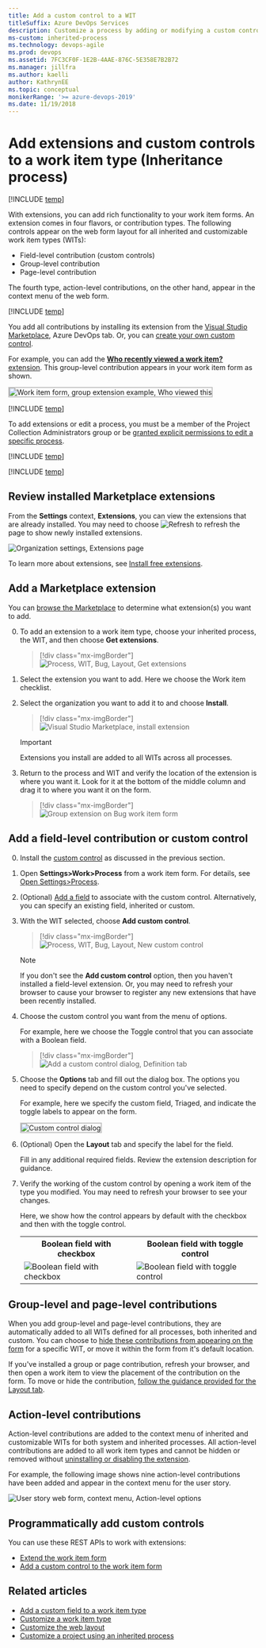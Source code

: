 ```yaml
---
title: Add a custom control to a WIT 
titleSuffix: Azure DevOps Services
description: Customize a process by adding or modifying a custom control for work item type when working in Azure DevOps Services
ms-custom: inherited-process
ms.technology: devops-agile
ms.prod: devops
ms.assetid: 7FC3CF0F-1E2B-4AAE-876C-5E358E7B2B72
ms.manager: jillfra
ms.author: kaelli
author: KathrynEE
ms.topic: conceptual
monikerRange: '>= azure-devops-2019'
ms.date: 11/19/2018
---
```


# Add extensions and custom controls to a work item type  (Inheritance process)  

[!INCLUDE [temp](../../../boards/_shared/version-vsts-plus-azdevserver-2019.md)]

With extensions, you can add rich functionality to your work item forms. An extension comes in four flavors, or contribution types. The following controls appear on the web form layout for all inherited and customizable work item types (WITs):    
- Field-level contribution (custom controls) 
- Group-level contribution 
- Page-level contribution

The fourth type, action-level contributions, on the other hand, appear in the context menu of the web form.  

[!INCLUDE [temp](../_shared/note-on-prem-link.md)]

You add all contributions by installing its extension from the [Visual Studio Marketplace](https://marketplace.visualstudio.com/azuredevops), Azure DevOps tab. Or, you can [create your own custom control](../../../extend/get-started/node.md).

For example, you can add the [**Who recently viewed a work item?** extension](https://marketplace.visualstudio.com/items?itemName=mmanela.vsts-workitem-recentlyviewed). This group-level contribution appears in your work item form as shown.

<img src="_img/process/custom-controls-group-extension-example-who-recently-viewed.png" alt="Work item form, group extension example, Who viewed this" style="border: 2px solid #C3C3C3;" />


[!INCLUDE [temp](../_shared/process-prerequisites.md)] 

To add extensions or edit a process, you must be a member of the Project Collection Administrators group or be [granted explicit permissions to edit a specific process](../../../organizations/security/set-permissions-access-work-tracking.md#process-permissions).

[!INCLUDE [temp](../_shared/open-process-admin-context-ts.md)]

[!INCLUDE [temp](../_shared/automatic-update-project.md)] 


## Review installed Marketplace extensions   

From the **Settings** context, **Extensions**, you can view the extensions that are already installed. You may need to choose ![Refresh](_img/process/custom-controls-refresh_extensions.png) to refresh the page to show newly installed extensions.  

![Organization settings, Extensions page](_img/process/custom-controls-extensions-admin-page-ts.png)   

To learn more about extensions, see [Install free extensions](../../../marketplace/install-extension.md).

<a id="add-extension">  </a>
## Add a Marketplace extension   

You can [browse the Marketplace](https://marketplace.visualstudio.com/search?term=control%20group%20tab%20page&target=vsts&category=Plan%20and%20track&hosting=cloud&sortBy=Relevance) to determine what extension(s) you want to add.

0. To add an extension to a work item type, choose your inherited process, the WIT, and then choose **Get extensions**.
 
	> [!div class="mx-imgBorder"]  
	> ![Process, WIT, Bug, Layout, Get extensions](_img/process/cprocess-choose-extensions.png) 

1. Select the extension you want to add. Here we choose the Work item checklist.

2. Select the organization you want to add it to and choose **Install**.  

	> [!div class="mx-imgBorder"]  
	> ![Visual Studio Marketplace, install extension](_img/process/cprocess-install-extension.png) 

	> [!IMPORTANT]  
	> Extensions you install are added to all WITs across all processes.

3. Return to the process and WIT and verify the location of the extension is where you want it. Look for it at the bottom of the middle column and drag it to where you want it on the form. 

	> [!div class="mx-imgBorder"]  
	> ![Group extension on Bug work item form](_img/process/cpfield-add-checklist-extension.png) 


<a id="add-field-control"></a>
## Add a field-level contribution or custom control 

0. Install the [custom control](#add-extension) as discussed in the previous section.  
  
1. Open **Settings>Work>Process** from a work item form. For details, see [Open Settings>Process](add-custom-wit.md#open-process-wit).

2. (Optional) [Add a field](customize-process-field.md#add-custom-field) to associate with the custom control. Alternatively, you can specify an existing field, inherited or custom. 

3. With the WIT selected, choose **Add custom control**. 

	> [!div class="mx-imgBorder"]  
	> ![Process, WIT, Bug, Layout, New custom control](_img/process/cpcontrols-add-custom-control.png) 

	> [!NOTE]    
	> If you don't see the **Add custom control** option, then you haven't installed a field-level extension. Or, you may need to refresh your browser to cause your browser to register any new extensions that have been recently installed. 
	
4. Choose the custom control you want from the menu of options. 

	For example, here we choose the Toggle control that you can associate with a Boolean field.

	> [!div class="mx-imgBorder"]  
	> ![Add a  custom control dialog, Definition tab](_img/process/custom-control-add-field-level-control-to-bug.png) 

5. Choose the **Options** tab and fill out the dialog box. The options you need to specify depend on the custom control you've selected.

	For example, here we specify the custom field, Triaged, and indicate the toggle labels to appear on the form.

	<img src="_img/process/custom-control-add-field-level-control-to-bug-options-tab.png" alt="Custom control dialog" style="border: 2px solid #C3C3C3;" />

6. (Optional) Open the **Layout** tab and specify the label for the field. 
 
	Fill in any additional required fields. Review the extension description for guidance. 

7. Verify the working of the custom control by opening a work item of the type you modified. You may need to refresh your browser to see your changes.  

   Here, we show how the control appears by default with the checkbox and then with the toggle control.  

   <table>
   <tr><th>Boolean field with checkbox</th>
   <th>Boolean field with toggle control</th></tr> 
   <tr><td><img src="_img/process/boolean-checkbox.png" alt="Boolean field with checkbox"/></td>
   <td><img src="_img/process/boolean-toggle.png" alt="Boolean field with toggle control"/></td>
   </tr> 
   </table>


## Group-level and page-level contributions

When you add group-level and page-level contributions, they are automatically added to all WITs defined for all processes, both inherited and custom. You can choose to [hide these contributions from appearing on the form](customize-process-field.md#show-hide-field) for a specific WIT, or move it within the form from it's default location. 

If you've installed a group or page contribution, refresh your browser, and then open a work item to view the placement of the contribution on the form. To move or hide the contribution, [follow the guidance provided for the Layout tab](customize-process-form.md).  


## Action-level contributions

Action-level contributions are added to the context menu of inherited and customizable WITs for both system and inherited processes. All action-level contributions are added to all work item types and cannot be hidden or removed without [uninstalling or disabling the extension](../../../marketplace/uninstall-disable-vsts-extensions.md).  

For example, the following image shows nine action-level contributions have been added and appear in the context menu for the user story.  

![User story web form, context menu, Action-level options](_img/process/custom-control-web-form-user-story-action-level-menu-options.png) 

<a id="process-rest-api">  </a>
## Programmatically add custom controls 
You can use these REST APIs to work with extensions:   
- [Extend the work item form](../../../extend/develop/add-workitem-extension.md)  
- [Add a custom control to the work item form](../../../extend/develop/custom-control.md)  


## Related articles 

- [Add a custom field to a work item type](customize-process-field.md)  
- [Customize a work item type](customize-process-wit.md)
- [Customize the web layout](customize-process-form.md)
- [Customize a project using an inherited process](customize-process.md)  


